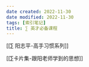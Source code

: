 ```yaml
---
date created: 2022-11-30
date modified: 2022-11-30
tags: [索引笔记]
title: ∑ 英才必备课程
---
```


[[∑ 阳志平-高手习惯系列]]


[[∑卡片集-跟阳老师学到的思想]]